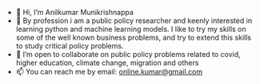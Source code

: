 - 👋 Hi, I’m Anilkumar Munikrishnappa
- 👀 By profession i am a public policy researcher and keenly interested in learning python and machine learning models. I like to try my skills on some of the well known business problems, and try to extend this skills to study critical policy problems. 
- 💞️ I’m open to collaborate on public policy problems related to covid, higher education, climate change, migration and others
- 📫 You can reach me by email: online.kumar@gmail.com

<!---
Anilkumar-Krishna/Anilkumar-Krishna is a ✨ special ✨ repository because its `README.md` (this file) appears on your GitHub profile.
You can click the Preview link to take a look at your changes.
--->
